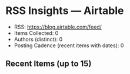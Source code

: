 # RSS Insights — Airtable

- RSS: https://blog.airtable.com/feed/
- Items Collected: 0
- Authors (distinct): 0
- Posting Cadence (recent items with dates): 0

## Recent Items (up to 15)
